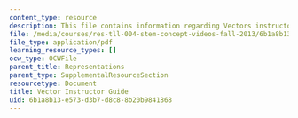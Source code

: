 ```yaml
---
content_type: resource
description: This file contains information regarding Vectors instructor guide.
file: /media/courses/res-tll-004-stem-concept-videos-fall-2013/6b1a8b13e573d3b7d8c88b20b9841868_MITRES_TLL-004F13_VecGuide.pdf
file_type: application/pdf
learning_resource_types: []
ocw_type: OCWFile
parent_title: Representations
parent_type: SupplementalResourceSection
resourcetype: Document
title: Vector Instructor Guide
uid: 6b1a8b13-e573-d3b7-d8c8-8b20b9841868
---
```


